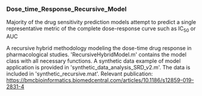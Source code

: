 ### Dose_time_Response_Recursive_Model  
Majority of the drug sensitivity prediction models attempt to predict a single representative metric of the complete dose-response curve such as IC<sub>50</sub> or AUC 

A recursive hybrid methodology modeling the dose-time drug response in pharmacological studies. 
'RecursiveHybridModel.m' contains the model class with all necessary functions. A synthetic data example of model application is provided in 'synthetic_data_analysis_SRD_v2.m'. The data is included in 'synthetic_recursive.mat'. Relevant publication: https://bmcbioinformatics.biomedcentral.com/articles/10.1186/s12859-019-2831-4
